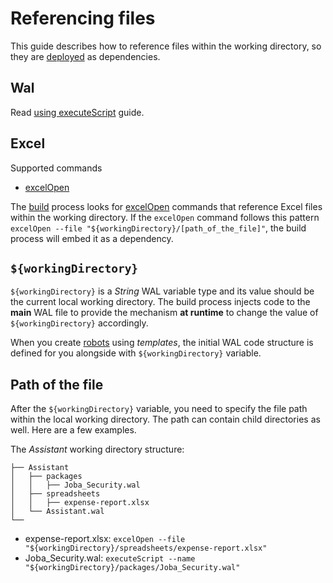 # Referencing files
This guide describes how to reference files within the working directory, so they are [deployed](guide/deploy.md) as dependencies.

## Wal
Read [using executeScript](guide/execute-script.md) guide.

## Excel
Supported commands
- [excelOpen](https://www.ibm.com/docs/en/rpa/23.0?topic=office-open-excel-file)

The [build](reference.md#rpa-build) process looks for [excelOpen](https://www.ibm.com/docs/en/rpa/23.0?topic=office-open-excel-file) commands that reference Excel files within the working directory. If the `excelOpen` command follows this pattern `excelOpen --file "${workingDirectory}/[path_of_the_file]"`, the build process will embed it as a dependency.

## `${workingDirectory}`
 `${workingDirectory}` is a *String* WAL variable type and its value should be the current local working directory. The build process injects code to the **main** WAL file to provide the mechanism **at runtime** to change the value of `${workingDirectory}` accordingly.

 When you create [robots](guide/robot.md) using *templates*, the initial WAL code structure is defined for you alongside with `${workingDirectory}` variable.

## Path of the file
After the `${workingDirectory}` variable, you need to specify the file path within the local working directory. The path can contain child directories as well. Here are a few examples.

The *Assistant* working directory structure:
```
├── Assistant
│   ├── packages
│   │   ├── Joba_Security.wal
│   ├── spreadsheets
│   │   ├── expense-report.xlsx
│   └── Assistant.wal
└──
```
* expense-report.xlsx: `excelOpen --file "${workingDirectory}/spreadsheets/expense-report.xlsx"`
* Joba_Security.wal: `executeScript --name "${workingDirectory}/packages/Joba_Security.wal"`